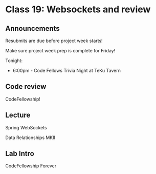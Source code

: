 # Class 19: Websockets and review

## Announcements

Resubmits are due before project week starts! 

Make sure project week prep is complete for Friday!

Tonight: 
   * 6:00pm - Code Fellows Trivia Night at TeKu Tavern

## Code review

CodeFellowship!

## Lecture

Spring WebSockets

Data Relationships MKII

## Lab Intro

CodeFellowship Forever
